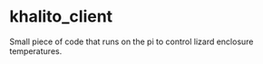 # khalito_client
Small piece of code that runs on the pi to control lizard enclosure temperatures. 
